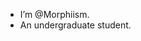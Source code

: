 - I’m @Morphiism.
- An undergraduate student.

<!---
Morphiism/Morphiism is a ✨ special ✨ repository because its `README.md` (this file) appears on your GitHub profile.
You can click the Preview link to take a look at your changes.
--->
